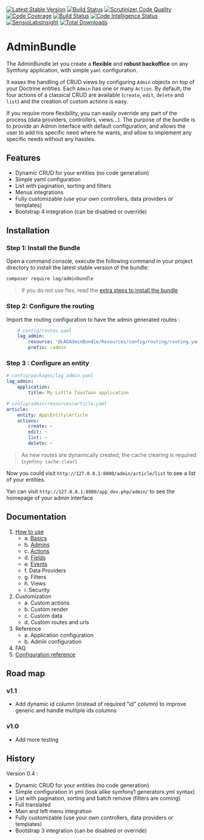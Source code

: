 [![Latest Stable Version](https://poser.pugx.org/lag/adminbundle/v/stable)](https://packagist.org/packages/lag/adminbundle)
[![Build Status](https://travis-ci.org/larriereguichet/AdminBundle.svg?branch=master)](https://travis-ci.org/larriereguichet/AdminBundle)
[![Scrutinizer Code Quality](https://scrutinizer-ci.com/g/larriereguichet/AdminBundle/badges/quality-score.png?b=master)](https://scrutinizer-ci.com/g/larriereguichet/AdminBundle/?branch=master)
[![Code Coverage](https://scrutinizer-ci.com/g/larriereguichet/AdminBundle/badges/coverage.png?b=master)](https://scrutinizer-ci.com/g/larriereguichet/AdminBundle/?branch=master)
[![Build Status](https://scrutinizer-ci.com/g/larriereguichet/AdminBundle/badges/build.png?b=master)](https://scrutinizer-ci.com/g/larriereguichet/AdminBundle/build-status/master)
[![Code Intelligence Status](https://scrutinizer-ci.com/g/larriereguichet/AdminBundle/badges/code-intelligence.svg?b=master)](https://scrutinizer-ci.com/code-intelligence)
[![SensioLabsInsight](https://insight.sensiolabs.com/projects/c8e28654-44c7-46f3-9450-497e37bda3d0/mini.png)](https://insight.sensiolabs.com/projects/c8e28654-44c7-46f3-9450-497e37bda3d0)
[![Total Downloads](https://poser.pugx.org/lag/adminbundle/downloads)](https://packagist.org/packages/lag/adminbundle)

# AdminBundle
The AdminBundle let you create a **flexible** and **robust backoffice** on any Symfony application, with simple `yaml` configuration.

It eases the handling of CRUD views by configuring `Admin` objects on top of your Doctrine entities. Each `Admin` has one or many `Action`.
By default, the four actions of a classical CRUD are available (`create`, `edit`, `delete` and `list`) and the creation of custom actions is easy.

If you require more flexibility, you can easily override any part of the process (data providers, controllers, views...).
The purpose of the bundle is to provide an Admin interface with default configuration, and allows the user to add his
specific need where he wants, and allow to implement any specific needs without any hassles.

## Features
* Dynamic CRUD for your entities (no code generation)
* Simple yaml configuration
* List with pagination, sorting and filters
* Menus integrations
* Fully customizable (use your own controllers, data providers or templates)
* Bootstrap 4 integration (can be disabled or override)

## Installation
### Step 1: Install the Bundle
Open a command console, execute the
following command in your project directory to install the latest stable version of the bundle:

```bash
composer require lag/adminbundle
```

> If you do not use flex, read the [extra steps to install the bundle](docs/install/install-without-flex.md) 


### Step 2: Configure the routing
Import the routing configuration to have the admin generated routes :

```yml
    # config/routes.yaml        
    lag_admin:
        resource: '@LAGAdminBundle/Resources/config/routing/routing.yaml'
        prefix: /admin
```

### Step 3 : Configure an entity

```yaml
# config/packages/lag_admin.yaml
lag_admin:
    application:
        title: My Little TaunTaun application       
```

```yaml
# config/admin/resources/article.yaml
article:
    entity: App\Entity\Article 
    actions:
        create: ~
        edit: ~
        list: ~
        delete: ~
```

> As new routes are dynamically created, the cache clearing is required (`symfony cache:clear`)

Now you could visit `http://127.0.0.1:8000/admin/article/list` to see a list of your entities. 

Yan can visit `http://127.0.0.1:8000/app_dev.php/admin/` to see the homepage of your admin interface

## Documentation
1. [How to use](docs/how-to-use/basics.md)   
    * a. [Basics](docs/how-to-use/basics.md)
    * b. [Admins](docs/how-to-use/admin.md)
    * c. [Actions](docs/how-to-use/action.md)
    * d. [Fields](docs/how-to-use/field.md)
    * e. [Events](docs/how-to-use/events.md)
    * f. Data Providers
    * g. Filters
    * h. Views
    * i. Security    
2. Customization
    * a. Custom actions
    * b. Custom render
    * c. Custom data
    * d. Custom routes and urls
3. Reference
    * a. Application configuration
    * b. Admin configuration
4. FAQ
5. [Configuration reference](docs/reference/index.md)


## Road map

### v1.1
- Add dynamic id column (instead of required "id" column) to improve generic and handle multiple ids columns 

### v1.0
- Add more testing

## History
Version 0.4 :
* Dynamic CRUD for your entities (no code generation)
* Simple configuration in yml (look alike symfony1 generators.yml syntax)
* List with pagination, sorting and batch remove (filters are coming)
* Full translated
* Main and left menu integration
* Fully customizable (use your own controllers, data providers or templates)
* Bootstrap 3 integration (can be disabled or override)
